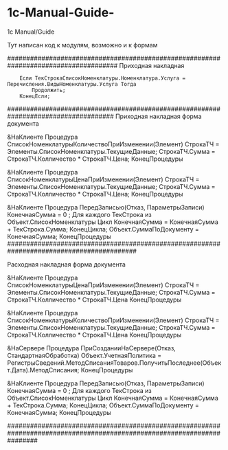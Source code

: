 # 1c-Manual-Guide-
1c Manual/Guide 

Тут написан код к модулям, возможно и к формам 

#####################################################################################
Приходная накладная

		Если ТекСтрокаСписокНоменклатуры.Номенклатура.Услуга = Перечисления.ВидыНоменклатуры.Услуга Тогда 
			Продолжить;
		КонецЕсли;
    
    
 ####################################################################################
 Приходная накладная форма документа 
 
 
&НаКлиенте
Процедура СписокНоменклатурыКоличествоПриИзменении(Элемент)
	СтрокаТЧ = Элементы.СписокНоменклатуры.ТекущиеДанные;
	СтрокаТЧ.Сумма = СтрокаТЧ.Колличество * СтрокаТЧ.Цена;
КонецПроцедуры

&НаКлиенте
Процедура СписокНоменклатурыЦенаПриИзменении(Элемент)
	СтрокаТЧ = Элементы.СписокНоменклатуры.ТекущиеДанные;
	СтрокаТЧ.Сумма = СтрокаТЧ.Колличество * СтрокаТЧ.Цена;
КонецПроцедуры

&НаКлиенте
Процедура ПередЗаписью(Отказ, ПараметрыЗаписи)
	КонечнаяСумма = 0 ;
	Для каждого ТекСтрока из Объект.СписокНоменклатуры Цикл 
		КонечнаяСумма = КонечнаяСумма + ТекСтрока.Сумма;
	КонецЦикла;
	Объект.СуммаПоДокументу = КонечнаяСумма;
КонецПроцедуры
##########################################################################################

Расходная накладная форма документа 


&НаКлиенте
Процедура СписокНоменклатурыЦенаПриИзменении(Элемент)
	СтрокаТЧ = Элементы.СписокНоменклатуры.ТекущиеДанные;
	СтрокаТЧ.Сумма = СтрокаТЧ.Колличество * СтрокаТЧ.Цена
КонецПроцедуры

&НаКлиенте
Процедура СписокНоменклатурыКоличествоПриИзменении(Элемент)
	СтрокаТЧ = Элементы.СписокНоменклатуры.ТекущиеДанные;
	СтрокаТЧ.Сумма = СтрокаТЧ.Колличество * СтрокаТЧ.Цена
КонецПроцедуры

&НаСервере
Процедура ПриСозданииНаСервере(Отказ, СтандартнаяОбработка)
	Объект.УчетнаяПолитика = РегистрыСведений.МетодСписанияТоваров.ПолучитьПоследнее(Объект.Дата).МетодСписания;
КонецПроцедуры

&НаКлиенте
Процедура ПередЗаписью(Отказ, ПараметрыЗаписи)
		КонечнаяСумма = 0 ;
	Для каждого ТекСтрока из Объект.СписокНоменклатуры Цикл 
		КонечнаяСумма = КонечнаяСумма + ТекСтрока.Сумма;
	КонецЦикла;
	Объект.СуммаПоДокументу = КонечнаяСумма;
КонецПроцедуры

########################################################################################################################


 
 

